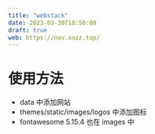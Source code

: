 ```yaml
---
title: "webstack"
date: 2023-03-30T18:50:00
draft: true
web: https://nav.xazz.top/
---
```


# 使用方法

* data 中添加网站
* themes/static/images/logos 中添加图标
* fontawesome 5.15.4 也在 images 中